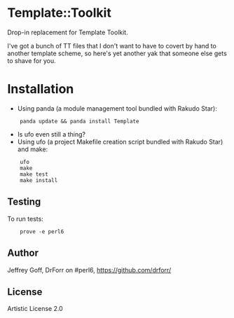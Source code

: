 Template::Toolkit
=======

Drop-in replacement for Template Toolkit.

I've got a bunch of TT files that I don't want to have to covert by hand to another template scheme, so here's yet another yak that someone else gets to shave for you.

Installation
============

* Using panda (a module management tool bundled with Rakudo Star):

```
    panda update && panda install Template
```

* Is ufo even still a thing?
* Using ufo (a project Makefile creation script bundled with Rakudo Star) and make:

```
    ufo                    
    make
    make test
    make install
```

## Testing

To run tests:

```
    prove -e perl6
```

## Author

Jeffrey Goff, DrForr on #perl6, https://github.com/drforr/

## License

Artistic License 2.0
